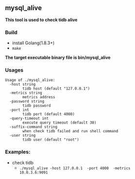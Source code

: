 mysql_alive
------

**This tool is used to check tidb alive**
### Build
- install Golang(1.8.3+)
- `make`

**The target executable binary file is bin/mysql_alive**

### Usages
```
Usage of ./mysql_alive:
  -host string
    	tidb host (default "127.0.0.1")
  -metrics string
    	metrics address
  -password string
    	tidb password
  -port int
    	tidb port (default 4000)
  -query-timeout int
    	execute query timeout (default 30)
  -suffix-command string
    	when check tidb failed and run shell command
  -user string
    	tidb user (default "root")
```


### Examples:
- check tidb 
	- `./mysql_alive -host 127.0.0.1  -port 4000  -metrics 10.0.3.6:9091`

	
